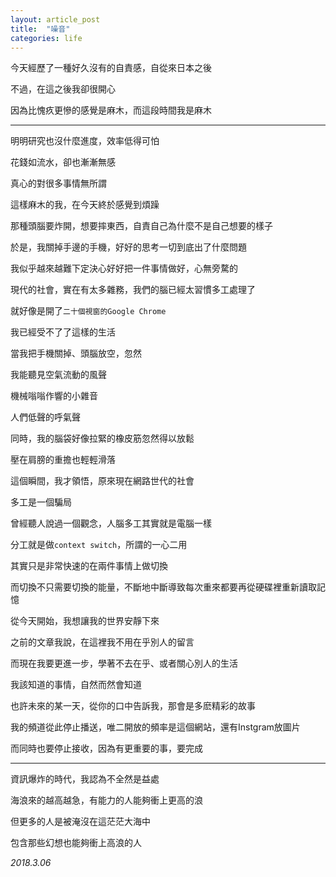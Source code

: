 ```yaml
---
layout: article_post
title:  "噪音"
categories: life
---
```


今天經歷了一種好久沒有的自責感，自從來日本之後

不過，在這之後我卻很開心

因為比愧疚更慘的感覺是麻木，而這段時間我是麻木

---

明明研究也沒什麼進度，效率低得可怕

花錢如流水，卻也漸漸無感

真心的對很多事情無所謂

這樣麻木的我，在今天終於感覺到煩躁

那種頭腦要炸開，想要摔東西，自責自己為什麼不是自己想要的樣子

於是，我關掉手邊的手機，好好的思考一切到底出了什麼問題

我似乎越來越難下定決心好好把一件事情做好，心無旁騖的

現代的社會，實在有太多雜務，我們的腦已經太習慣多工處理了

就好像是開了`二十個視窗的Google Chrome`

我已經受不了了這樣的生活

當我把手機關掉、頭腦放空，忽然

我能聽見空氣流動的風聲

機械嗡嗡作響的小雜音

人們低聲的呼氣聲

同時，我的腦袋好像拉緊的橡皮筋忽然得以放鬆

壓在肩膀的重擔也輕輕滑落

這個瞬間，我才領悟，原來現在網路世代的社會

多工是一個騙局

曾經聽人說過一個觀念，人腦多工其實就是電腦一樣

分工就是做`context switch`，所謂的一心二用

其實只是非常快速的在兩件事情上做切換

而切換不只需要切換的能量，不斷地中斷導致每次重來都要再從硬碟裡重新讀取記憶

從今天開始，我想讓我的世界安靜下來

之前的文章我說，在這裡我不用在乎別人的留言

而現在我要更進一步，學著不去在乎、或者關心別人的生活

我該知道的事情，自然而然會知道

也許未來的某一天，從你的口中告訴我，那會是多麽精彩的故事

我的頻道從此停止播送，唯二開放的頻率是這個網站，還有Instgram放圖片

而同時也要停止接收，因為有更重要的事，要完成

---

資訊爆炸的時代，我認為不全然是益處

海浪來的越高越急，有能力的人能夠衝上更高的浪

但更多的人是被淹沒在這茫茫大海中

包含那些幻想也能夠衝上高浪的人

*2018.3.06*

